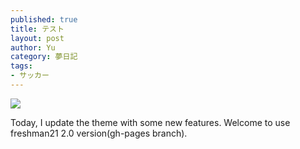 ```yaml
---
published: true
title: テスト
layout: post
author: Yu 
category: 夢日記
tags:
- サッカー
---
```



![]({{site.baseurl}}/assets/img/sports_soccer_kantoku-236x300.png)

Today, I update the theme with some new features. Welcome to use freshman21 2.0 version(gh-pages branch).


